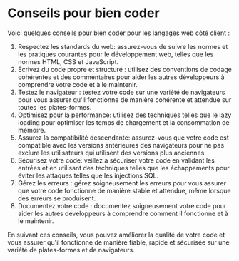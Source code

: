 # Conseils pour bien coder

Voici quelques conseils pour bien coder pour les langages web côté client :

1. Respectez les standards du web: assurez-vous de suivre les normes et les pratiques courantes pour le développement web, telles que les normes HTML, CSS et JavaScript.
2. Écrivez du code propre et structuré : utilisez des conventions de codage cohérentes et des commentaires pour aider les autres développeurs à comprendre votre code et à le maintenir.
3. Testez le navigateur : testez votre code sur une variété de navigateurs pour vous assurer qu'il fonctionne de manière cohérente et attendue sur toutes les plates-formes.
4. Optimisez pour la performance: utilisez des techniques telles que le lazy loading pour optimiser les temps de chargement et la consommation de mémoire.
5. Assurez la compatibilité descendante: assurez-vous que votre code est compatible avec les versions antérieures des navigateurs pour ne pas exclure les utilisateurs qui utilisent des versions plus anciennes.
6. Sécurisez votre code: veillez à sécuriser votre code en validant les entrées et en utilisant des techniques telles que les échappements pour éviter les attaques telles que les injections SQL.
7. Gérez les erreurs : gérez soigneusement les erreurs pour vous assurer que votre code fonctionne de manière stable et attendue, même lorsque des erreurs se produisent.
8. Documentez votre code : documentez soigneusement votre code pour aider les autres développeurs à comprendre comment il fonctionne et à le maintenir.

En suivant ces conseils, vous pouvez améliorer la qualité de votre code et vous assurer qu'il fonctionne de manière fiable, rapide et sécurisée sur une variété de plates-formes et de navigateurs.
